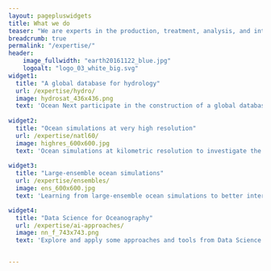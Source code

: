 ```yaml
---
layout: pagepluswidgets
title: What we do
teaser: "We are experts in the production, treatment, analysis, and interpretation of geoscientific data in relation to the hydrosphere, in particular in oceanography and hydrology. Read more about some science projects we are involved in:"
breadcrumb: true
permalink: "/expertise/"
header:
    image_fullwidth: "earth20161122_blue.jpg"
    logoalt: "logo_03_white_big.svg"
widget1:
  title: "A global database for hydrology"
  url: /expertise/hydro/
  image: hydrosat_436x436.png
  text: 'Ocean Next participate in the construction of a global database for hydrological data [...]'
  
widget2:
  title: "Ocean simulations at very high resolution"
  url: /expertise/natl60/
  image: highres_600x600.jpg
  text: 'Ocean simulations at kilometric resolution to investigate the role of submesoscale oceanic turbulence in the Earth’s climate. [...]'
  
widget3:
  title: "Large-ensemble ocean simulations"
  url: /expertise/ensembles/
  image: ens_600x600.jpg
  text: 'Learning from large-ensemble ocean simulations to better interpret satellite and in-situ ocean data [...]'

widget4:
  title: "Data Science for Oceanography"
  url: /expertise/ai-approaches/
  image: nn_f_743x743.png
  text: 'Explore and apply some approaches and tools from Data Science  in the context ocean data assimilation and spatial oceanography [...]'


---
```


